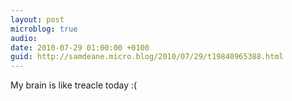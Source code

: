 ```yaml
---
layout: post
microblog: true
audio: 
date: 2010-07-29 01:00:00 +0100
guid: http://samdeane.micro.blog/2010/07/29/t19840965388.html
---
```

My brain is like treacle today :(
